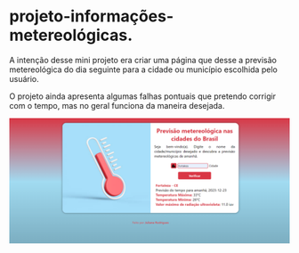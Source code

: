 # projeto-informações-metereológicas.

A intenção desse mini projeto era criar uma página que desse a previsão metereológica do dia seguinte para a cidade ou município escolhida pelo usuário. 

O projeto ainda apresenta algumas falhas pontuais que pretendo corrigir com o tempo, mas no geral funciona da maneira desejada. 



![Previsão Metereológica](https://github.com/Julianagft/projeto-informacoes-metereologicas/blob/main/readme.png)
